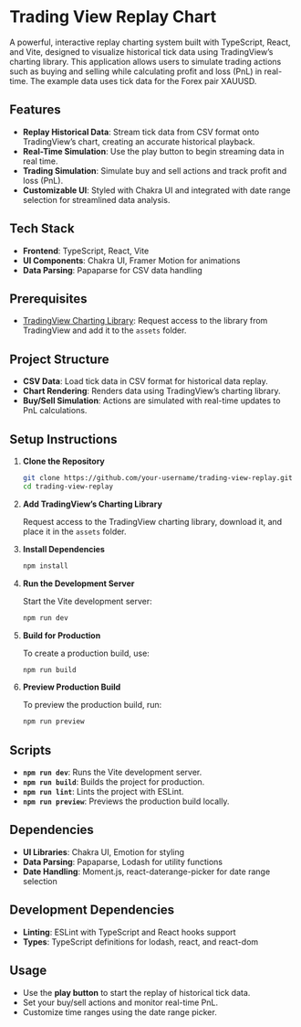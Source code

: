 # Trading View Replay Chart

A powerful, interactive replay charting system built with TypeScript, React, and Vite, designed to visualize historical tick data using TradingView’s charting library. This application allows users to simulate trading actions such as buying and selling while calculating profit and loss (PnL) in real-time. The example data uses tick data for the Forex pair XAUUSD.

## Features

- **Replay Historical Data**: Stream tick data from CSV format onto TradingView’s chart, creating an accurate historical playback.
- **Real-Time Simulation**: Use the play button to begin streaming data in real time.
- **Trading Simulation**: Simulate buy and sell actions and track profit and loss (PnL).
- **Customizable UI**: Styled with Chakra UI and integrated with date range selection for streamlined data analysis.

## Tech Stack

- **Frontend**: TypeScript, React, Vite
- **UI Components**: Chakra UI, Framer Motion for animations
- **Data Parsing**: Papaparse for CSV data handling

## Prerequisites

- [TradingView Charting Library](https://www.tradingview.com/HTML5-stock-forex-bitcoin-charting-library/): Request access to the library from TradingView and add it to the `assets` folder.

## Project Structure

- **CSV Data**: Load tick data in CSV format for historical data replay.
- **Chart Rendering**: Renders data using TradingView’s charting library.
- **Buy/Sell Simulation**: Actions are simulated with real-time updates to PnL calculations.

## Setup Instructions

1. **Clone the Repository**

   ```bash
   git clone https://github.com/your-username/trading-view-replay.git
   cd trading-view-replay
   ```

2. **Add TradingView’s Charting Library**

   Request access to the TradingView charting library, download it, and place it in the `assets` folder.

3. **Install Dependencies**

   ```bash
   npm install
   ```

4. **Run the Development Server**

   Start the Vite development server:

   ```bash
   npm run dev
   ```

5. **Build for Production**

   To create a production build, use:

   ```bash
   npm run build
   ```

6. **Preview Production Build**

   To preview the production build, run:

   ```bash
   npm run preview
   ```

## Scripts

- **`npm run dev`**: Runs the Vite development server.
- **`npm run build`**: Builds the project for production.
- **`npm run lint`**: Lints the project with ESLint.
- **`npm run preview`**: Previews the production build locally.

## Dependencies

- **UI Libraries**: Chakra UI, Emotion for styling
- **Data Parsing**: Papaparse, Lodash for utility functions
- **Date Handling**: Moment.js, react-daterange-picker for date range selection

## Development Dependencies

- **Linting**: ESLint with TypeScript and React hooks support
- **Types**: TypeScript definitions for lodash, react, and react-dom

## Usage

- Use the **play button** to start the replay of historical tick data.
- Set your buy/sell actions and monitor real-time PnL.
- Customize time ranges using the date range picker.

